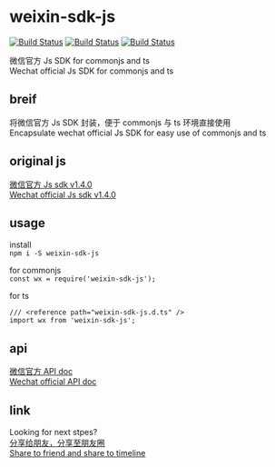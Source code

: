 # weixin-sdk-js

[![Build Status](https://img.shields.io/npm/l/weixin-sdk-js)](https://www.npmjs.com/package/weixin-sdk-js)
[![Build Status](https://img.shields.io/npm/v/weixin-sdk-js)](https://www.npmjs.com/package/wgdown)
[![Build Status](https://img.shields.io/npm/dm/weixin-sdk-js)](https://www.npmjs.com/package/wgdown)

微信官方 Js SDK for commonjs and ts  
Wechat official Js SDK for commonjs and ts

## breif
将微信官方 Js SDK 封装，便于 commonjs 与 ts 环境直接使用  
Encapsulate wechat official Js SDK for easy use of commonjs and ts 

## original js
[微信官方 Js sdk v1.4.0](http://res.wx.qq.com/open/js/jweixin-1.4.0.js)  
[Wechat official Js sdk v1.4.0](http://res.wx.qq.com/open/js/jweixin-1.4.0.js)
## usage
install  
`npm i -S weixin-sdk-js`

for commonjs  
`const wx = require('weixin-sdk-js');`

for ts  
```
/// <reference path="weixin-sdk-js.d.ts" />
import wx from 'weixin-sdk-js';
```

## api
[微信官方 API doc](https://developers.weixin.qq.com/doc/offiaccount/OA_Web_Apps/JS-SDK)  
[Wechat official API doc](https://developers.weixin.qq.com/doc/offiaccount/OA_Web_Apps/JS-SDK)

## link
Looking for next stpes?  
[分享给朋友，分享至朋友圈](https://github.com/wind2esg/weixin-sharelink)  
[Share to friend and share to timeline](https://github.com/wind2esg/weixin-sharelink)